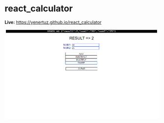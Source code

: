 # react_calculator

**Live:** https://yenertuz.github.io/react_calculator

![Screen Shot of React Calculator](react_calculator_screenshot.PNG?raw=true "React Calculator")
